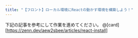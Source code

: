 ```yaml
---
title: "【フロント】ローカル環境にReactの動かす環境を構築しよう！"
---
```


下記の記事を参考にして作業を進めてください。
@[card][https://zenn.dev/aew2sbee/articles/react-install]